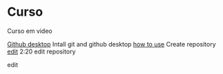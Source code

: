 # Curso
 Curso em video

[Github desktop](https://www.youtube.com/watch?v=NgWExh3bswg&list=RDCMUCrWvhVmt0Qac3HgsjQK62FQ&index=3&ab_channel=CursoemV%C3%ADdeo) Intall git and github desktop 
[how to use](https://www.youtube.com/watch?v=P0Hvrf8T3zo&list=RDCMUCrWvhVmt0Qac3HgsjQK62FQ&index=3&ab_channel=CursoemV%C3%ADdeo) Create repository
[edit](https://www.youtube.com/watch?v=Sbcu_GuySjo&list=RDCMUCrWvhVmt0Qac3HgsjQK62FQ&index=6&ab_channel=CursoemV%C3%ADdeo) 2:20 edit repository

edit
